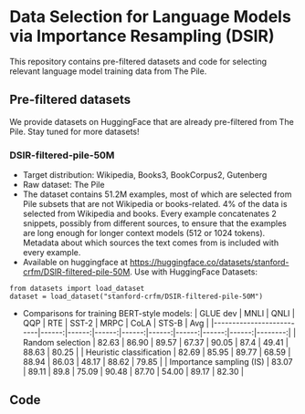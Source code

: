 # Data Selection for Language Models via Importance Resampling (DSIR)

This repository contains pre-filtered datasets and code for selecting relevant language model training data from The Pile.

## Pre-filtered datasets
We provide datasets on HuggingFace that are already pre-filtered from The Pile. Stay tuned for more datasets!

### DSIR-filtered-pile-50M
- Target distribution: Wikipedia, Books3, BookCorpus2, Gutenberg
- Raw dataset: The Pile
- The dataset contains 51.2M examples, most of which are selected from Pile subsets that are not Wikipedia or books-related. 4% of the data is selected from Wikipedia and books. Every example concatenates 2 snippets, possibly from different sources, to ensure that the examples are long enough for longer context models (512 or 1024 tokens). Metadata about which sources the text comes from is included with every example.
- Available on huggingface at https://huggingface.co/datasets/stanford-crfm/DSIR-filtered-pile-50M. Use with HuggingFace Datasets:
```
from datasets import load_dataset
dataset = load_dataset("stanford-crfm/DSIR-filtered-pile-50M")
```
- Comparisons for training BERT-style models:
| GLUE dev                 |  MNLI |  QNLI |   QQP |   RTE | SST-2 |  MRPC |  CoLA | STS-B |     Avg |
|--------------------------|------:|------:|------:|------:|------:|------:|------:|------:|--------:|
| Random selection         | 82.63 |  86.90 | 89.57 | 67.37 | 90.05 |  87.4 | 49.41 | 88.63 |  80.25 |
| Heuristic classification | 82.69 | 85.95 | 89.77 | 68.59 | 88.94 | 86.03 | 48.17 | 88.62 |  79.85 |
| Importance sampling (IS) | 83.07 | 89.11 |  89.8 | 75.09 | 90.48 |  87.70 |    54.00 | 89.17 | 82.30 |



## Code




